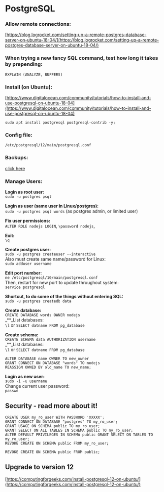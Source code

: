# PostgreSQL

### Allow remote connections:

[https://blog.logrocket.com/setting-up-a-remote-postgres-database-server-on-ubuntu-18-04/](https://blog.logrocket.com/setting-up-a-remote-postgres-database-server-on-ubuntu-18-04/)

### When trying a new fancy SQL command, test how long it takes by prepending:

```text
EXPLAIN (ANALYZE, BUFFERS) 
```

### Install \(on Ubuntu\):

[https://www.digitalocean.com/community/tutorials/how-to-install-and-use-postgresql-on-ubuntu-18-04](https://www.digitalocean.com/community/tutorials/how-to-install-and-use-postgresql-on-ubuntu-18-04)

```text
sudo apt install postgresql postgresql-contrib -y;
```

### Config file:

`/etc/postgresql/12/main/postgresql.conf`

### Backups:

[click here](backup-restore.md)

### Manage Users:

**Login as root user:**  
`sudo -u postgres psql`

**Login as user \(same user in Linux/postgres\):**  
`sudo -u postgres psql words` \(as postgres admin, or limited user\)

**Fix user permissions:**  
`ALTER ROLE nodejs LOGIN`, `\password nodejs`,

**Exit:**  
`\q`

**Create postgres user:**  
`sudo -u postgres createuser --interactive`  
Also must create same name/password for Linux:  
`sudo adduser username`

**Edit port number:**  
`ne /etc/postgresql/10/main/postgresql.conf`  
Then, restart for new port to update throughout system:  
`service postgresql`

**Shortcut, to do some of the things without entering SQL:**  
`sudo -u postgres createdb data`

**Create database:**  
`CREATE DATABASE words OWNER nodejs`  
_\*\*_List databases:  
`\l` or `SELECT datname FROM pg_database`

**Create schema:**  
`CREATE SCHEMA data AUTHORIZATION username`  
_\*\*_List databases:  
`\l` or `SELECT datname FROM pg_database`

```text
ALTER DATABASE name OWNER TO new_owner
GRANT CONNECT ON DATABASE "words" TO nodejs
REASSIGN OWNED BY old_name TO new_name;
```

**Login as new user:**  
`sudo -i -u username`  
Change current user password:  
`passwd`

## **Security - read more about it!**

```text
CREATE USER my_ro_user WITH PASSWORD 'XXXXX';
GRANT CONNECT ON DATABASE "postgres" TO my_ro_user;
GRANT USAGE ON SCHEMA public TO my_ro_user;
GRANT SELECT ON ALL TABLES IN SCHEMA public TO my_ro_user;
ALTER DEFAULT PRIVILEGES IN SCHEMA public GRANT SELECT ON TABLES TO my_ro_user;
REVOKE CREATE ON SCHEMA public FROM my_ro_user;
```

```text
REVOKE CREATE ON SCHEMA public FROM public;
```

## Upgrade to version 12

[https://computingforgeeks.com/install-postgresql-12-on-ubuntu/](https://computingforgeeks.com/install-postgresql-12-on-ubuntu/)

